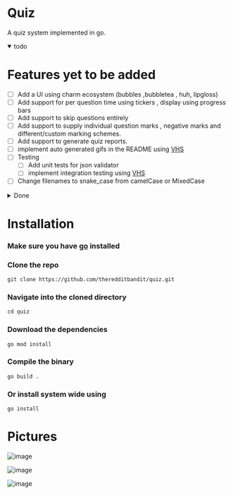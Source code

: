 # Quiz
A quiz system implemented in go.

<details open>
<summary>todo</summary>

# Features yet to be added
- [ ] Add a UI using charm ecosystem (bubbles ,bubbletea , huh, lipgloss) 
- [ ] Add support for per question time using tickers , display using progress bars
- [ ] Add support to skip questions entirely
- [ ] Add support to supply individual question marks , negative marks and different/custom marking schemes.
- [ ] Add support to generate quiz reports.
- [ ] implement auto generated gifs in the README using [VHS](https://github.com/charmbracelet/vhs)
- [ ] Testing
  - [ ] Add unit tests for json validator
  - [ ] implement integration testing using [VHS](https://github.com/charmbracelet/vhs)
- [ ] Change filenames to snake_case from camelCase or MixedCase
</details>


<details> 
<summary>Done</summary>

# Implemented Features
- [x] Add support for setting quiz timers 
- [x] Add option to shuffle questions.
- [x] refactor again
- [x] Migrate to cobra instead of flags for arguments.
- [x] finish adding support for file schema validators (CSV)
- [x] Add support for JSON question format/schema to support MCQ questions
  - [x] only one answer correct schema
  - [x] Multiple correct answers schema
- [x] Add support for generate command to generate boilerplate for inputting questions
- [x] add example flag to the generate command that generates a valid example.json of 5 questions
- [x] implement the json validator
- [x] remove support for CSV based questions , completely migrate to json based question format
</details>

# Installation

### Make sure you have [go](https://go.dev/) installed

### Clone the repo
    git clone https://github.com/theredditbandit/quiz.git
### Navigate into the cloned directory 
    cd quiz
### Download the dependencies
    go mod install
### Compile the binary
    go build .
### Or install system wide using
    go install 


# Pictures
![image](https://github.com/theredditbandit/quiz/assets/85390033/a8703257-b36d-43f2-87b3-a93800003ca8)

![image](https://github.com/theredditbandit/quiz/assets/85390033/b2d5e7da-aaa7-4196-835e-9e03f9870f8f)

![image](https://github.com/theredditbandit/quiz/assets/85390033/153b5555-f2e3-4c4e-acb7-4fcce081f16f)
